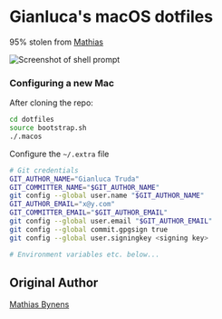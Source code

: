 # Gianluca's macOS dotfiles

95% stolen from <a href="https://github.com/mathiasbynens/dotfiles">Mathias</a>

![Screenshot of shell prompt](http://i.imgur.com/cnhiK09.png)

### Configuring a new Mac

After cloning the repo:

```bash
cd dotfiles
source bootstrap.sh
./.macos
```
Configure the `~/.extra` file

```bash
# Git credentials
GIT_AUTHOR_NAME="Gianluca Truda"
GIT_COMMITTER_NAME="$GIT_AUTHOR_NAME"
git config --global user.name "$GIT_AUTHOR_NAME"
GIT_AUTHOR_EMAIL="x@y.com"
GIT_COMMITTER_EMAIL="$GIT_AUTHOR_EMAIL"
git config --global user.email "$GIT_AUTHOR_EMAIL"
git config --global commit.gpgsign true
git config --global user.signingkey <signing key>

# Environment variables etc. below...

```


## Original Author

[Mathias Bynens](https://mathiasbynens.be/)
